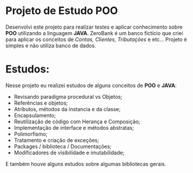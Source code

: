 # Projeto de Estudo POO

Desenvolvi este projeto para realizar testes e aplicar conhecimento sobre **POO** utilizando a linguagem **JAVA**. ZeroBank é um banco fictício que criei para aplicar os conceitos de *Contas, Clientes, Tributações* e etc... Projeto é simples e não utiliza banco de dados.


# Estudos:

Nesse projeto eu realizei estudos de alguns conceitos de **POO** e **JAVA**:

 - Revisando paradigma procedural vs Objetos;
 - Referências e objetos;
 - Atributos, métodos da instancia e da classe;
 - Encapsulamento;
 - Reutilização de código com Herança e Composição;
 - Implementação de interface e métodos abstratas;
 - Polimorfismo;
 - Tratamento e criação de exceções;
 - Packages / biblioteca / Documentações;
 - Modificadores de visibilidade e imutabilidade;
 
E também houve alguns estudos sobre algumas bibliotecas gerais.
